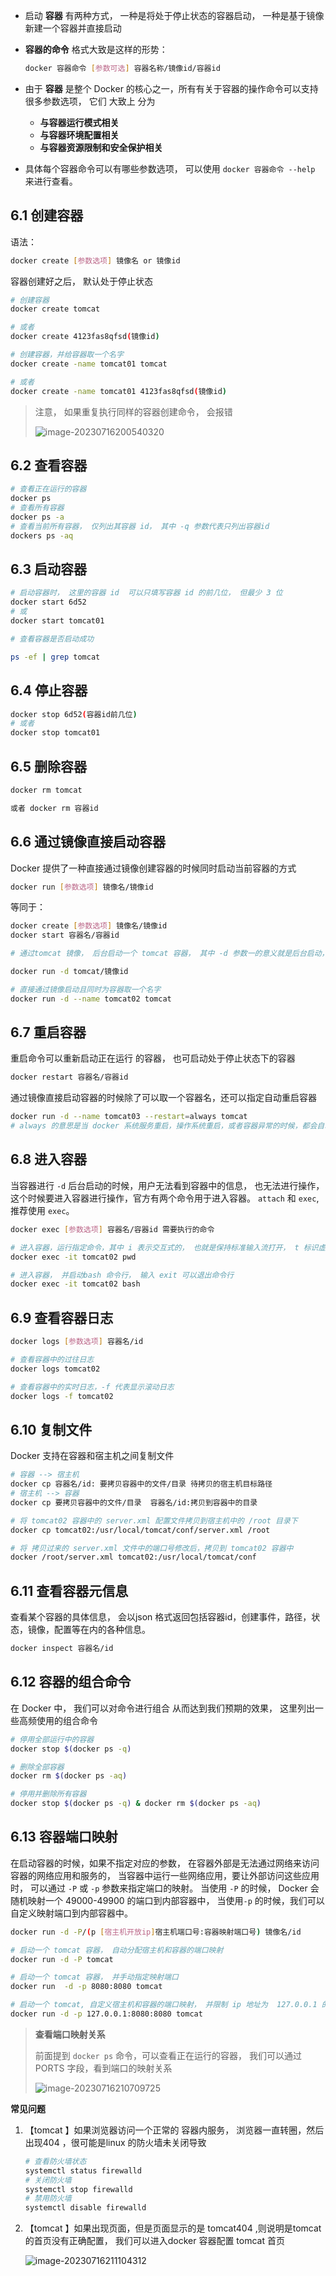 - 启动 **容器** 有两种方式， 一种是将处于停止状态的容器启动， 一种是基于镜像新建一个容器并直接启动

- **容器的命令** 格式大致是这样的形势： 

  ```bash
  docker 容器命令 [参数可选] 容器名称/镜像id/容器id
  ```

- 由于 **容器** 是整个 Docker 的核心之一，所有有关于容器的操作命令可以支持很多参数选项， 它们 大致上 分为 

  - **与容器运行模式相关**
  - **与容器环境配置相关**
  - **与容器资源限制和安全保护相关**

- 具体每个容器命令可以有哪些参数选项， 可以使用 `docker 容器命令 --help` 来进行查看。



## 6.1 创建容器

语法： 

```bash
docker create [参数选项] 镜像名 or 镜像id
```

容器创建好之后， 默认处于停止状态

```bash
# 创建容器
docker create tomcat

# 或者
docker create 4123fas8qfsd(镜像id)

# 创建容器，并给容器取一个名字
docker create -name tomcat01 tomcat

# 或者
docker create -name tomcat01 4123fas8qfsd(镜像id)
```

> 注意， 如果重复执行同样的容器创建命令， 会报错
>
> ![image-20230716200540320](C:\Users\jayce\AppData\Roaming\Typora\typora-user-images\image-20230716200540320.png)

## 6.2 查看容器

```bash
# 查看正在运行的容器
docker ps
# 查看所有容器
docker ps -a
# 查看当前所有容器， 仅列出其容器 id， 其中 -q 参数代表只列出容器id
dockers ps -aq
```



## 6.3 启动容器

```bash
# 启动容器时， 这里的容器 id  可以只填写容器 id 的前几位， 但最少 3 位
docker start 6d52
# 或
docker start tomcat01

# 查看容器是否启动成功

ps -ef | grep tomcat
```

## 6.4 停止容器

```bash
docker stop 6d52(容器id前几位)
# 或者
docker stop tomcat01
```

## 6.5 删除容器

```bash
docker rm tomcat

或者 docker rm 容器id
```



## 6.6 通过镜像直接启动容器

Docker 提供了一种直接通过镜像创建容器的时候同时启动当前容器的方式

```bash
docker run [参数选项] 镜像名/镜像id
```

等同于：

```bash
docker create [参数选项] 镜像名/镜像id
docker start 容器名/容器id
```

```bash
# 通过tomcat 镜像， 后台启动一个 tomcat 容器， 其中 -d 参数一的意义就是后台启动， 否则默认时前台启动

docker run -d tomcat/镜像id

# 直接通过镜像启动且同时为容器取一个名字
docker run -d --name tomcat02 tomcat
```

## 6.7 重启容器

重启命令可以重新启动正在运行 的容器， 也可启动处于停止状态下的容器

```bash
docker restart 容器名/容器id
```

通过镜像直接启动容器的时候除了可以取一个容器名，还可以指定自动重启容器

```bash
docker run -d --name tomcat03 --restart=always tomcat
# always 的意思是当 docker 系统服务重启，操作系统重启，或者容器异常的时候，都会自动重启这个容器
```



## 6.8 进入容器

当容器进行 `-d` 后台启动的时候，用户无法看到容器中的信息， 也无法进行操作， 这个时候要进入容器进行操作，官方有两个命令用于进入容器。 `attach` 和 `exec`, 推荐使用 `exec`。

```bash
docker exec [参数选项] 容器名/容器id 需要执行的命令
```

```bash
# 进入容器，运行指定命令，其中 i 表示交互式的， 也就是保持标准输入流打开， t 标识虚拟控制台， 分配到一个虚拟控制台
docker exec -it tomcat02 pwd

# 进入容器， 并启动bash 命令行， 输入 exit 可以退出命令行
docker exec -it tomcat02 bash

```



## 6.9 查看容器日志

```bash
docker logs [参数选项] 容器名/id
```

```bash
# 查看容器中的过往日志
docker logs tomcat02

# 查看容器中的实时日志，-f 代表显示滚动日志
docker logs -f tomcat02
```



## 6.10 复制文件

Docker 支持在容器和宿主机之间复制文件

```bash
# 容器 --> 宿主机
docker cp 容器名/id: 要拷贝容器中的文件/目录 待拷贝的宿主机目标路径
# 宿主机 --> 容器
docker cp 要拷贝容器中的文件/目录  容器名/id:拷贝到容器中的目录
```

```bash
# 将 tomcat02 容器中的 server.xml 配置文件拷贝到宿主机中的 /root 目录下
docker cp tomcat02:/usr/local/tomcat/conf/server.xml /root

# 将 拷贝过来的 server.xml 文件中的端口号修改后，拷贝到 tomcat02 容器中
docker /root/server.xml tomcat02:/usr/local/tomcat/conf
```



## 6.11 查看容器元信息

查看某个容器的具体信息， 会以json 格式返回包括容器id，创建事件，路径，状态，镜像，配置等在内的各种信息。 

```bash
docker inspect 容器名/id
```



## 6.12 容器的组合命令

在 Docker 中， 我们可以对命令进行组合 从而达到我们预期的效果， 这里列出一些高频使用的组合命令

```bash
# 停用全部运行中的容器
docker stop $(docker ps -q)

# 删除全部容器
docker rm $(docker ps -aq)

# 停用并删除所有容器
docker stop $(docker ps -q) & docker rm $(docker ps -aq)
```



## 6.13 容器端口映射

在启动容器的时候，如果不指定对应的参数， 在容器外部是无法通过网络来访问容器的网络应用和服务的， 当容器中运行一些网络应用，要让外部访问这些应用时， 可以通过 `-P` 或 `-p` 参数来指定端口的映射。  当使用 `-P` 的时候， Docker 会随机映射一个 49000-49900 的端口到内部容器中， 当使用`-p` 的时候，我们可以自定义映射端口到内部容器中。 

```bash
docker run -d -P/(p [宿主机开放ip]宿主机端口号:容器映射端口号) 镜像名/id
```

```bash
# 启动一个 tomcat 容器， 自动分配宿主机和容器的端口映射
docker run -d -P tomcat

# 启动一个 tomcat 容器， 并手动指定映射端口
docker run  -d -p 8080:8080 tomcat

# 启动一个 tomcat, 自定义宿主机和容器的端口映射， 并限制 ip 地址为  127.0.0.1 的宿主机器才可以访问
docker run -d -p 127.0.0.1:8080:8080 tomcat

```



> **查看端口映射关系**
>
> 前面提到 `docker ps` 命令，可以查看正在运行的容器， 我们可以通过 PORTS 字段，看到端口的映射关系
>
> ![image-20230716210709725](C:\Users\jayce\AppData\Roaming\Typora\typora-user-images\image-20230716210709725.png)



**常见问题**

1. 【tomcat 】如果浏览器访问一个正常的 容器内服务， 浏览器一直转圈，然后出现404 ，很可能是linux 的防火墙未关闭导致

   ```bash
   # 查看防火墙状态
   systemctl status firewalld
   # 关闭防火墙
   systemctl stop firewalld
   # 禁用防火墙
   systemctl disable firewalld
   ```

2. 【tomcat 】如果出现页面，但是页面显示的是 tomcat404 ,则说明是tomcat 的首页没有正确配置， 我们可以进入docker 容器配置 tomcat 首页

   ![image-20230716211104312](C:\Users\jayce\AppData\Roaming\Typora\typora-user-images\image-20230716211104312.png)

   